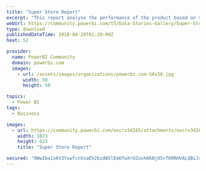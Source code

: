 ```yaml
---
title: "Super Store Report"
excerpt: "This report analyse the performance of the product based on selling."
webUrl: https://community.powerbi.com/t5/Data-Stories-Gallery/Super-Store-Report/m-p/502104
type: download
publishedDateTime: 2018-08-29T01:29:00Z
heat: 52

provider:
  name: PowerBI Community
  domain: powerbi.com
  images:
    - url: /assets/images/organizations/powerbi.com-50x50.jpg
      width: 50
      height: 50

topics:
  - Power BI
tags:
  - Business

images:
  - url: https://community.powerbi.com/oxcrx34285/attachments/oxcrx34285/DataStoriesGallery/2179/1/SuperStore.JPG
    width: 1073
    height: 623
    title: "Super Store Report"

secured: "0WwIba1x6V3YuwfcnVxaEh2bzdWSlEmOfwXrUZuvhKKNj05rfKRRHVALQBiJcew+lc+PG9pYdPh1dcYNb0277IMAQ/03i/qJxg9L9tuS7j1LA/sAONs2jRNVD/QRlQaQw2CQ60fqahgudNTKrOotbSf+clEu5l95Wftu9CrZUzyhsOqNdqPyd8539hxsT3T7lvrXXyiUOH9ZaJz4/fJsNaMmNcb/jbgeSObF+9rw0ilwAASww4tiXwiwS9lOeJaZPuJ2PNIy5pvkfTo7895P0bCajLZ0bVP/b2sbT0G/zaemobVAqpJjhPXQQhTT10AbQUxcEvqYfEZpm4x5AOik4m6WO1CYakHRbMjMY/XAY0EjOjc9jN73T1kPGpt740dl;95bthN/hBLgLETreu3H7dg=="
---
```


